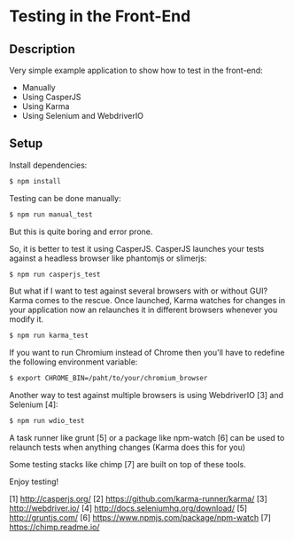 # Testing in the Front-End #

## Description ##

Very simple example application to show how to test in the front-end:

* Manually
* Using CasperJS
* Using Karma
* Using Selenium and WebdriverIO

## Setup ##

Install dependencies:

```bash
$ npm install
```

Testing can be done manually:

```bash
$ npm run manual_test
```

But this is quite boring and error prone.

So, it is better to test it using CasperJS. CasperJS launches your
tests against a headless browser like phantomjs or slimerjs:

```bash
$ npm run casperjs_test
```

But what if I want to test against several browsers with or without GUI?
Karma comes to the rescue. Once launcheḑ, Karma watches for changes in your
application now an relaunches it in different browsers whenever you
modify it.

```bash
$ npm run karma_test
```

If you want to run Chromium instead of Chrome then you'll have to redefine
the following environment variable:

```bash
$ export CHROME_BIN=/paht/to/your/chromium_browser
```

Another way to test against multiple browsers is using WebdriverIO [3] and
Selenium [4]:

```bash
$ npm run wdio_test
```

A task runner like grunt [5] or a package like npm-watch [6] can be used
to relaunch tests when anything changes (Karma does this for you)

Some testing stacks like chimp [7] are built on top of these tools.

Enjoy testing!

[1] http://casperjs.org/
[2] https://github.com/karma-runner/karma/
[3] http://webdriver.io/
[4] http://docs.seleniumhq.org/download/
[5] http://gruntjs.com/
[6] https://www.npmjs.com/package/npm-watch
[7] https://chimp.readme.io/

